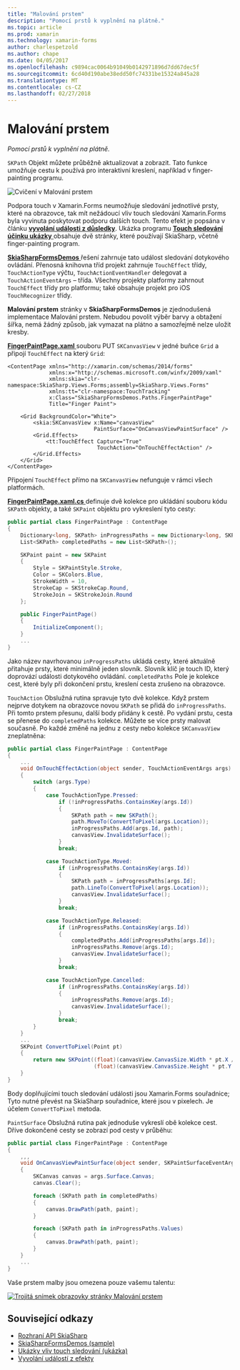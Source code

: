 ```yaml
---
title: "Malování prstem"
description: "Pomocí prstů k vyplnění na plátně."
ms.topic: article
ms.prod: xamarin
ms.technology: xamarin-forms
author: charlespetzold
ms.author: chape
ms.date: 04/05/2017
ms.openlocfilehash: c9894cac0064b91049b0142971896d7dd67dec5f
ms.sourcegitcommit: 6cd40d190abe38edd50fc74331be15324a845a28
ms.translationtype: MT
ms.contentlocale: cs-CZ
ms.lasthandoff: 02/27/2018
---
```

# <a name="finger-painting"></a>Malování prstem

_Pomocí prstů k vyplnění na plátně._

`SKPath` Objekt můžete průběžně aktualizovat a zobrazit. Tato funkce umožňuje cestu k používá pro interaktivní kreslení, například v finger-painting programu.

![](finger-paint-images/fingerpaintsample.png "Cvičení v Malování prstem")

Podpora touch v Xamarin.Forms neumožňuje sledování jednotlivé prsty, které na obrazovce, tak mít nežádoucí vliv touch sledování Xamarin.Forms byla vyvinuta poskytovat podporu dalších touch. Tento efekt je popsána v článku [ **vyvolání události z důsledky**](~/xamarin-forms/app-fundamentals/effects/touch-tracking.md). Ukázka programu [ **Touch sledování účinku ukázky** ](https://developer.xamarin.com/samples/xamarin-forms/Effects/TouchTrackingEffectDemos/) obsahuje dvě stránky, které používají SkiaSharp, včetně finger-painting program.

[ **SkiaSharpFormsDemos** ](https://developer.xamarin.com/samples/xamarin-forms/SkiaSharpForms/SkiaSharpFormsDemos/) řešení zahrnuje tato událost sledování dotykového ovládání. Přenosná knihovna tříd projekt zahrnuje `TouchEffect` třídy, `TouchActionType` výčtu, `TouchActionEventHandler` delegovat a `TouchActionEventArgs` – třída. Všechny projekty platformy zahrnout `TouchEffect` třídy pro platformu; také obsahuje projekt pro iOS `TouchRecognizer` třídy.

**Malování prstem** stránky v **SkiaSharpFormsDemos** je zjednodušená implementace Malování prstem. Nebudou povolit výběr barvy a obtažení šířka, nemá žádný způsob, jak vymazat na plátno a samozřejmě nelze uložit kresby.

[ **FingerPaintPage.xaml** ](https://github.com/xamarin/xamarin-forms-samples/blob/master/SkiaSharpForms/SkiaSharpFormsDemos/SkiaSharpFormsDemos/SkiaSharpFormsDemos/LinesAndPaths/FingerPaintPage.xaml) souboru PUT `SKCanvasView` v jedné buňce `Grid` a připojí `TouchEffect` na který `Grid`:

```xaml
<ContentPage xmlns="http://xamarin.com/schemas/2014/forms"
             xmlns:x="http://schemas.microsoft.com/winfx/2009/xaml"
             xmlns:skia="clr-namespace:SkiaSharp.Views.Forms;assembly=SkiaSharp.Views.Forms"
             xmlns:tt="clr-namespace:TouchTracking"
             x:Class="SkiaSharpFormsDemos.Paths.FingerPaintPage"
             Title="Finger Paint">

    <Grid BackgroundColor="White">
        <skia:SKCanvasView x:Name="canvasView"
                           PaintSurface="OnCanvasViewPaintSurface" />
        <Grid.Effects>
            <tt:TouchEffect Capture="True"
                            TouchAction="OnTouchEffectAction" />
        </Grid.Effects>
    </Grid>
</ContentPage>
```

Připojení `TouchEffect` přímo na `SKCanvasView` nefunguje v rámci všech platformách.

[ **FingerPaintPage.xaml.cs** ](https://github.com/xamarin/xamarin-forms-samples/blob/master/SkiaSharpForms/SkiaSharpFormsDemos/SkiaSharpFormsDemos/SkiaSharpFormsDemos/LinesAndPaths/FingerPaintPage.xaml.cs) definuje dvě kolekce pro ukládání souboru kódu `SKPath` objekty, a také `SKPaint` objektu pro vykreslení tyto cesty:

```csharp
public partial class FingerPaintPage : ContentPage
{
    Dictionary<long, SKPath> inProgressPaths = new Dictionary<long, SKPath>();
    List<SKPath> completedPaths = new List<SKPath>();

    SKPaint paint = new SKPaint
    {
        Style = SKPaintStyle.Stroke,
        Color = SKColors.Blue,
        StrokeWidth = 10,
        StrokeCap = SKStrokeCap.Round,
        StrokeJoin = SKStrokeJoin.Round
    };

    public FingerPaintPage()
    {
        InitializeComponent();
    }
    ...
}
```

Jako název navrhovanou `inProgressPaths` ukládá cesty, které aktuálně přitahuje prsty, které minimálně jeden slovník. Slovník klíč je touch ID, který doprovází události dotykového ovládání. `completedPaths` Pole je kolekce cest, které byly při dokončení prstu, kreslení cesta zrušeno na obrazovce.

`TouchAction` Obslužná rutina spravuje tyto dvě kolekce. Když prstem nejprve dotykem na obrazovce novou `SKPath` se přidá do `inProgressPaths`. Při tomto prstem přesunu, další body přidány k cestě. Po vydání prstu, cesta se přenese do `completedPaths` kolekce. Můžete se více prsty malovat současně. Po každé změně na jednu z cesty nebo kolekce `SKCanvasView` zneplatněna:

```csharp
public partial class FingerPaintPage : ContentPage
{
    ...
    void OnTouchEffectAction(object sender, TouchActionEventArgs args)
    {
        switch (args.Type)
        {
            case TouchActionType.Pressed:
                if (!inProgressPaths.ContainsKey(args.Id))
                {
                    SKPath path = new SKPath();
                    path.MoveTo(ConvertToPixel(args.Location));
                    inProgressPaths.Add(args.Id, path);
                    canvasView.InvalidateSurface();
                }
                break;

            case TouchActionType.Moved:
                if (inProgressPaths.ContainsKey(args.Id))
                {
                    SKPath path = inProgressPaths[args.Id];
                    path.LineTo(ConvertToPixel(args.Location));
                    canvasView.InvalidateSurface();
                }
                break;

            case TouchActionType.Released:
                if (inProgressPaths.ContainsKey(args.Id))
                {
                    completedPaths.Add(inProgressPaths[args.Id]);
                    inProgressPaths.Remove(args.Id);
                    canvasView.InvalidateSurface();
                }
                break;

            case TouchActionType.Cancelled:
                if (inProgressPaths.ContainsKey(args.Id))
                {
                    inProgressPaths.Remove(args.Id);
                    canvasView.InvalidateSurface();
                }
                break;
        }
    }
    ...
    SKPoint ConvertToPixel(Point pt)
    {
        return new SKPoint((float)(canvasView.CanvasSize.Width * pt.X / canvasView.Width),
                           (float)(canvasView.CanvasSize.Height * pt.Y / canvasView.Height));
    }
}
```

Body doplňujícími touch sledování události jsou Xamarin.Forms souřadnice; Tyto nutné převést na SkiaSharp souřadnice, které jsou v pixelech. Je účelem `ConvertToPixel` metoda.

`PaintSurface` Obslužná rutina pak jednoduše vykreslí obě kolekce cest. Dříve dokončené cesty se zobrazí pod cesty v průběhu:

```csharp
public partial class FingerPaintPage : ContentPage
{
    ,,,
    void OnCanvasViewPaintSurface(object sender, SKPaintSurfaceEventArgs args)
    {
        SKCanvas canvas = args.Surface.Canvas;
        canvas.Clear();

        foreach (SKPath path in completedPaths)
        {
            canvas.DrawPath(path, paint);
        }

        foreach (SKPath path in inProgressPaths.Values)
        {
            canvas.DrawPath(path, paint);
        }
    }
    ...
}
```

Vaše prstem malby jsou omezena pouze vašemu talentu:

[![](finger-paint-images/fingerpaint-small.png "Trojitá snímek obrazovky stránky Malování prstem")](finger-paint-images/fingerpaint-large.png "Trojitá snímek obrazovky stránky prstem Malování")


## <a name="related-links"></a>Související odkazy

- [Rozhraní API SkiaSharp](https://developer.xamarin.com/api/root/SkiaSharp/)
- [SkiaSharpFormsDemos (sample)](https://developer.xamarin.com/samples/xamarin-forms/SkiaSharpForms/SkiaSharpFormsDemos/)
- [Ukázky vliv touch sledování (ukázka)](https://developer.xamarin.com/samples/xamarin-forms/Effects/TouchTrackingEffectDemos/)
- [Vyvolání událostí z efekty](~/xamarin-forms/app-fundamentals/effects/touch-tracking.md)
